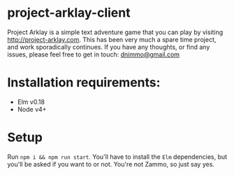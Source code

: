 # project-arklay-client

Project Arklay is a simple text adventure game that you can play by visiting http://project-arklay.com. This has been very much a spare time project, and work sporadically continues. If you have any thoughts, or find any issues, please feel free to get in touch: dnimmo@gmail.com

# Installation requirements:
+ Elm v0.18
+ Node v4+

# Setup
Run `npm i && npm run start`. You'll have to install the `Elm` dependencies, but you'll be asked if you want to or not. You're not Zammo, so just say yes.
